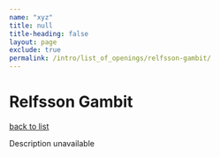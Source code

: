 ```yaml
---
name: "xyz"
title: null
title-heading: false
layout: page
exclude: true
permalink: /intro/list_of_openings/relfsson-gambit/
---
```


# Relfsson Gambit

[back to list](../../list_of_openings)

Description unavailable